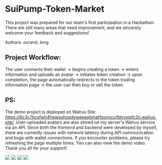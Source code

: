 # SuiPump-Token-Market
This project was prepared for our team's first participation in a Hackathon. There are still many areas that need improvement, and we sincerely welcome your feedback and suggestions!

Authors: ocrand, long

## Project Workflow:

The user connects their wallet -> begins creating a token -> enters information and uploads an avatar -> initiates token creation -> upon completion, the page automatically redirects to the token trading information page -> the user can then buy or sell the token.

## PS:

The demo project is deployed on Walrus Site: https://6c3c7hcsfwh4fwwouhopdyweeaybmat1gynncu1btrvxiefc2n.walrus.site/. User-uploaded avatars are also stored on my server's Walrus service via an API. Since both the frontend and backend were developed by myself, there are currently issues with network latency during API communication and bugs with wallet connections. If you encounter problems, please try refreshing the page multiple times. You can also view the demo video. Thank you all for your support!

<img src="https://raw.githubusercontent.com/Ocrand/SuiPump-Token-Market/blob/main/image/image1.png" />

<img src="https://raw.githubusercontent.com/Ocrand/SuiPump-Token-Market/blob/main/image/image2.png" />

<img src="https://raw.githubusercontent.com/Ocrand/SuiPump-Token-Market/blob/main/image/image3.png" />

<img src="https://raw.githubusercontent.com/Ocrand/SuiPump-Token-Market/blob/main/image/image4.png" />
